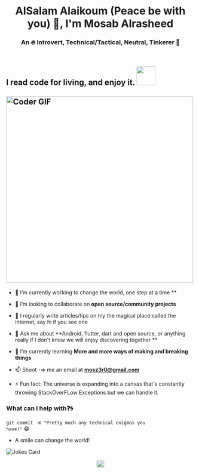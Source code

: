 <!--
**mosabalrsaheed/mosabalrsaheed** is a ✨ _special_ ✨ repository because its `README.md` (this file) appears on your GitHub profile.

Here are some ideas to get you started:

- 🔭 I’m currently working on ...
- 🌱 I’m currently learning ...
- 👯 I’m looking to collaborate on ...
- 🤔 I’m looking for help with ...
- 💬 Ask me about ...
- 📫 How to reach me: ...
- 😄 Pronouns: ...
- ⚡ Fun fact: ...
-->
<h1 align="center">AlSalam Alaikoum (Peace be with you) 👋, I'm Mosab Alrasheed</h1>
<h3 align="center">An 🔥 Introvert, Technical/Tactical, Neutral, Tinkerer 🌟</h3>
<h2 align="left">
 <abc>
  <br> I read code for living, and enjoy it. <img src="https://avatars.githubusercontent.com/u/11941555?v=4" width="50"><br>
  <br>
    <img src="https://media.giphy.com/media/SWoSkN6DxTszqIKEqv/giphy.gif" alt="Coder GIF" width="500">
 </abc>
</h2>

- 🔭 I’m currently working to change the world, one step at a time **

- 👯 I’m looking to collaborate on **open source/community projects**

- 📝 I regularly write articles/tips on my the magical place called the internet, say hi if you see one 

- 💬 Ask me about **Android, flutter, dart and open source, or anything really if I don't know we will enjoy discovering together  **

- 🌱 I’m currently learning **More and more ways of making and breaking things**

- 📫 Shoot -=> me an email at **mosz3r0@gmail.com**

- ⚡ Fun fact: The universe is expanding into a canvas that's constantly throwing StackOverFLow Exceptions but we can handle it.

### What can I help with:question::cyclone:
<code>git commit -m "Pretty much any technical enigmas you have!"</code> :grin:

- A smile can change the world!

![Jokes Card](https://readme-jokes.vercel.app/api)
<p align="center"> 
<a href="https://linkedin.com/in/mosabalrasheed" target="blank"><img align="center" src="https://cdn.jsdelivr.net/npm/simple-icons@3.0.1/icons/linkedin.svg" alt="mosab" height="20" width="20" /></a>

</p>


